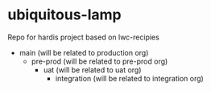 # ubiquitous-lamp

Repo for hardis project based on lwc-recipies

- main (will be related to production org)
  - pre-prod (will be related to pre-prod org)
    - uat (will be related to uat org)
      - integration (will be related to integration org)
